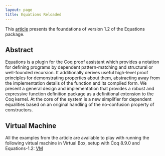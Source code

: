 ```yaml
---
layout: page
title: Equations Reloaded
---
```


This
[article](https://www.irif.fr/~sozeau/research/publications/drafts/Equations_Reloaded.pdf)
presents the foundations of version 1.2 of the Equations package.

Abstract
--------

Equations is a plugin for the Coq proof assistant which provides a
notation for defining programs by dependent pattern-matching and
structural or well-founded recursion. It additionally derives useful
high-level proof principles for demonstrating properties about them,
abstracting away from the implementation details of the function and its
compiled form. We present a general design and implementation that
provides a robust and expressive function definition package as a
definitional extension to the Coq kernel. At the core of the system is
a new simplifier for dependent equalities based on an original handling
of the no-confusion property of constructors.

Virtual Machine
---------------

All the examples from the article are available to play with running the 
following virtual machine in Virtual Box, setup with Coq 8.9.0 and Equations-1.2:
[VM](https://www.irif.fr/~sozeau/research/publications/artifacts/equations-reloaded.vbox)
